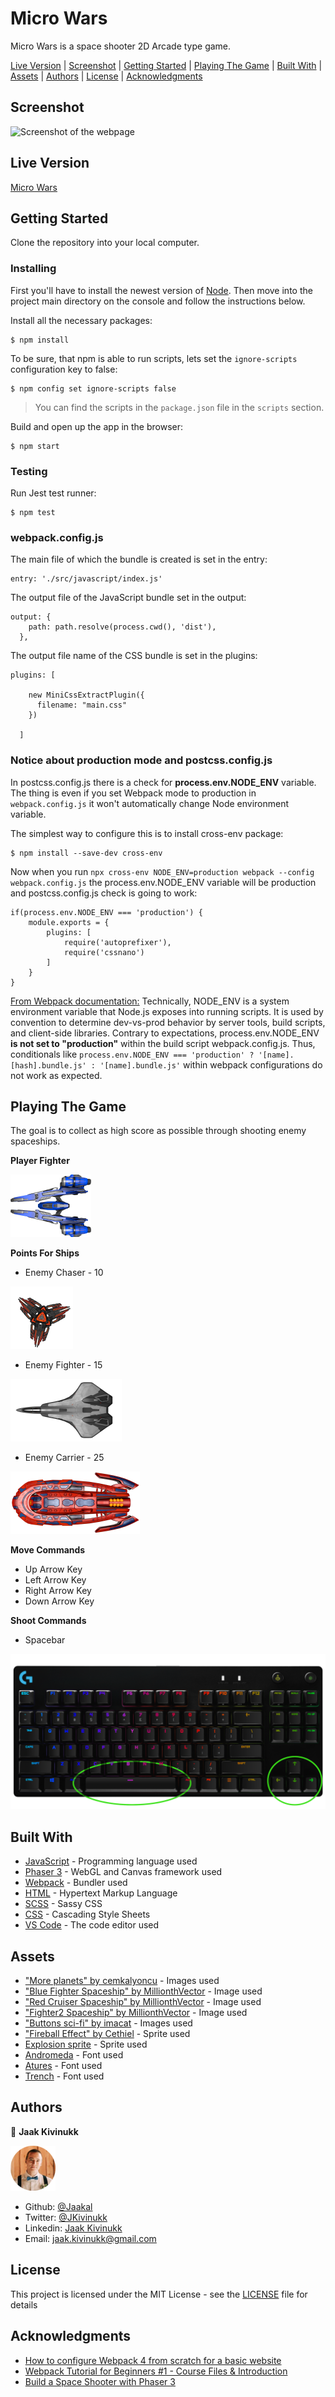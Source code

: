 # Micro Wars

Micro Wars is a space shooter 2D Arcade type game.

<div class="button-group">
  <a href="https://jaakal.github.io/micro-wars/" class="button">Live Version</a> |
  <a href="#screenshot" class="button">Screenshot</a> |
  <a href="#getting-started" class="button">Getting Started</a> |
  <a href="#playing-the-game" class="button">Playing The Game</a> |
  <a href="#built-with" class="button">Built With</a> |
  <a href="#assets" class="button">Assets</a> |
  <a href="#authors" class="button">Authors</a> |
  <a href="#license" class="button">License</a> |
  <a href="#acknowledgments" class="button">Acknowledgments</a>
</div>

## Screenshot

![Screenshot of the webpage](https://github.com/Jaakal/micro-wars/blob/milestone1/src/images/screenshot.gif)

## Live Version

[Micro Wars](https://jaakal.github.io/micro-wars/)

## Getting Started

Clone the repository into your local computer.

### Installing

First you'll have to install the newest version of [Node](https://nodejs.org/en/download/). Then move into the project main directory on the console and follow the instructions below. 

Install all the necessary packages:

```
$ npm install
```

To be sure, that npm is able to run scripts, lets set the `ignore-scripts` configuration key to false:

```
$ npm config set ignore-scripts false
```

> You can find the scripts in the `package.json` file in the `scripts` section.

Build and open up the app in the browser:

```
$ npm start
```

### Testing

Run Jest test runner:

```
$ npm test
```

### webpack.config.js

The main file of which the bundle is created is set in the entry:

```
entry: './src/javascript/index.js'
```

The output file of the JavaScript bundle set in the output:

```
output: {
    path: path.resolve(process.cwd(), 'dist'),
  },
```

The output file name of the CSS bundle is set in the plugins:

```
plugins: [
  
    new MiniCssExtractPlugin({
      filename: "main.css"
    })
  
  ]
```

### Notice about production mode and postcss.config.js

In postcss.config.js there is a check for **process.env.NODE_ENV** variable. The thing is even if you set Webpack mode to production in `webpack.config.js` it won't automatically change Node environment variable.

The simplest way to configure this is to install cross-env package:

```
$ npm install --save-dev cross-env
```

Now when you run `npx cross-env NODE_ENV=production webpack --config webpack.config.js` the process.env.NODE_ENV variable will be production and postcss.config.js check is going to work:

```
if(process.env.NODE_ENV === 'production') {
    module.exports = {
        plugins: [
            require('autoprefixer'),
            require('cssnano')
        ]
    }
}
```

[From Webpack documentation:](https://webpack.js.org/guides/production/) Technically, NODE_ENV is a system environment variable that Node.js exposes into running scripts. It is used by convention to determine dev-vs-prod behavior by server tools, build scripts, and client-side libraries. Contrary to expectations, process.env.NODE_ENV **is not set to "production"** within the build script webpack.config.js. Thus, conditionals like `process.env.NODE_ENV === 'production' ? '[name].[hash].bundle.js' : '[name].bundle.js'` within webpack configurations do not work as expected.

## Playing The Game

The goal is to collect as high score as possible through shooting enemy spaceships. 

**Player Fighter**

![Screenshot of the player fighter](https://github.com/Jaakal/micro-wars/blob/milestone1/src/images/player-fighter-readme.png)

**Points For Ships**

* Enemy Chaser - 10

![Screenshot of the enemy chaser](https://github.com/Jaakal/micro-wars/blob/milestone1/src/images/enemy-chaser-readme.png)

* Enemy Fighter - 15

![Screenshot of the enemy fighter](https://github.com/Jaakal/micro-wars/blob/milestone1/src/images/enemy-fighter-readme.png)

* Enemy Carrier - 25

![Screenshot of the enemy carrier](https://github.com/Jaakal/micro-wars/blob/milestone1/src/images/enemy-carrier-readme.png)


**Move Commands**

* Up Arrow Key
* Left Arrow Key
* Right Arrow Key
* Down Arrow Key

**Shoot Commands**

* Spacebar

![Screenshot of the keyboard](https://github.com/Jaakal/micro-wars/blob/milestone1/src/images/keyboard.png) 

## Built With

* [JavaScript](https://www.javascript.com/) - Programming language used
* [Phaser 3](https://phaser.io/phaser3) - WebGL and Canvas framework used
* [Webpack](https://webpack.js.org/) - Bundler used
* [HTML](https://en.wikipedia.org/wiki/HTML) - Hypertext Markup Language
* [SCSS](https://sass-lang.com/) - Sassy CSS
* [CSS](https://www.w3.org/Style/CSS/Overview.en.html) - Cascading Style Sheets
* [VS Code](https://code.visualstudio.com/) - The code editor used 

## Assets

* ["More planets" by cemkalyoncu](https://opengameart.org/content/more-planets) - Images used
* ["Blue Fighter Spaceship" by MillionthVector](https://opengameart.org/content/blue-fighter-spaceship) - Image used
* ["Red Cruiser Spaceship" by MillionthVector](https://opengameart.org/content/red-cruiser-spaceship) - Image used
* ["Fighter2 Spaceship" by MillionthVector](https://opengameart.org/content/fighter2-spaceship) - Image used
* ["Buttons sci-fi" by imacat](https://opengameart.org/content/buttons-sci-fi) - Images used
* ["Fireball Effect" by Cethiel](https://opengameart.org/content/fireball-effect) - Sprite used
* [Explosion sprite](https://ya-webdesign.com/imgdownload.html) - Sprite used
* [Andromeda](https://www.fontspace.com/andromeda-font-f31762) - Font used
* [Atures](https://www.fontspace.com/atures-font-f30975) - Font used
* [Trench](https://www.fontspace.com/trench-font-f18737) - Font used


## Authors

👤 **Jaak Kivinukk**

<a href="https://github.com/Jaakal" target="_blank">

  ![Screenshot Image](src/images/jaak-profile.png) 

</a>

- Github: [@Jaakal](https://github.com/Jaakal)
- Twitter: [@JKivinukk](https://twitter.com/JKivinukk)
- Linkedin: [Jaak Kivinukk](https://www.linkedin.com/in/jaak-kivinukk)
- Email: [jaak.kivinukk@gmail.com](jaak.kivinukk@gmail.com)

## License

This project is licensed under the MIT License - see the [LICENSE](LICENSE) file for details

## Acknowledgments

* [How to configure Webpack 4 from scratch for a basic website](https://dev.to/pixelgoo/how-to-configure-webpack-from-scratch-for-a-basic-website-46a5)
* [Webpack Tutorial for Beginners #1 - Course Files & Introduction](https://www.youtube.com/watch?v=ytRnPV0kRN0)
* [Build a Space Shooter with Phaser 3](https://learn.yorkcs.com/category/tutorials/gamedev/phaser-3/build-a-space-shooter-with-phaser-3/)
